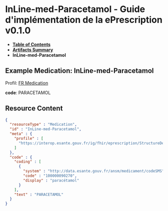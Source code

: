# InLine-med-Paracetamol - Guide d'implémentation de la ePrescription v0.1.0

* [**Table of Contents**](toc.md)
* [**Artifacts Summary**](artifacts.md)
* **InLine-med-Paracetamol**

## Example Medication: InLine-med-Paracetamol

Profil: [FR Medication](StructureDefinition-fr-medication.md)

**code**: PARACETAMOL



## Resource Content

```json
{
  "resourceType" : "Medication",
  "id" : "InLine-med-Paracetamol",
  "meta" : {
    "profile" : [
      "https://interop.esante.gouv.fr/ig/fhir/eprescription/StructureDefinition/fr-medication"
    ]
  },
  "code" : {
    "coding" : [
      {
        "system" : "http://data.esante.gouv.fr/ansm/medicament/codeSMS",
        "code" : "100000090270",
        "display" : "paracétamol"
      }
    ],
    "text" : "PARACETAMOL"
  }
}

```
